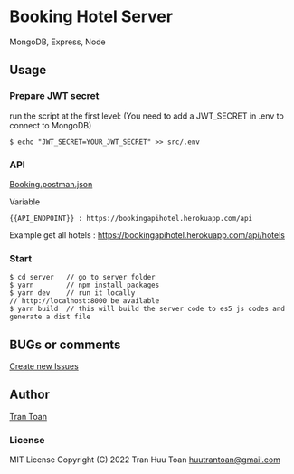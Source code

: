 # Booking Hotel Server

MongoDB, Express, Node

## Usage

### Prepare JWT secret

run the script at the first level: (You need to add a JWT_SECRET in .env to connect to MongoDB)

```terminal
$ echo "JWT_SECRET=YOUR_JWT_SECRET" >> src/.env
```

### API
[Booking.postman.json](https://github.com/htoann/BookingHotel/blob/main/server/Booking.postman_collection.json)

Variable
```
{{API_ENDPOINT}} : https://bookingapihotel.herokuapp.com/api
```
Example get all hotels : https://bookingapihotel.herokuapp.com/api/hotels

### Start

```terminal
$ cd server   // go to server folder
$ yarn        // npm install packages
$ yarn dev    // run it locally
// http://localhost:8000 be available
$ yarn build  // this will build the server code to es5 js codes and generate a dist file
```

## BUGs or comments

[Create new Issues](https://github.com/amazingandyyy/mern/issues)

## Author

[Tran Toan](https://github.com/htoann)

### License

MIT License
Copyright (C) 2022 Tran Huu Toan <huutrantoan@gmail.com>
